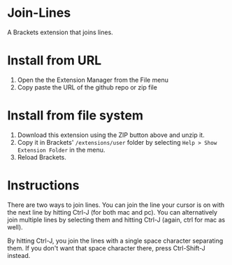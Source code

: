 Join-Lines
==========

A Brackets extension that joins lines.


Install from URL
================

1. Open the the Extension Manager from the File menu
2. Copy paste the URL of the github repo or zip file


Install from file system
========================

1. Download this extension using the ZIP button above and unzip it.
2. Copy it in Brackets' `/extensions/user` folder by selecting `Help > Show Extension Folder` in the menu.
3. Reload Brackets.

Instructions
============

There are two ways to join lines. You can join the line your cursor is on with the next line by hitting Ctrl-J (for both mac and pc).
You can alternatively join multiple lines by selecting them and hitting Ctrl-J (again, ctrl for mac as well).

By hitting Ctrl-J, you join the lines with a single space character separating them. If you don't want that space character there, press Ctrl-Shift-J instead.
